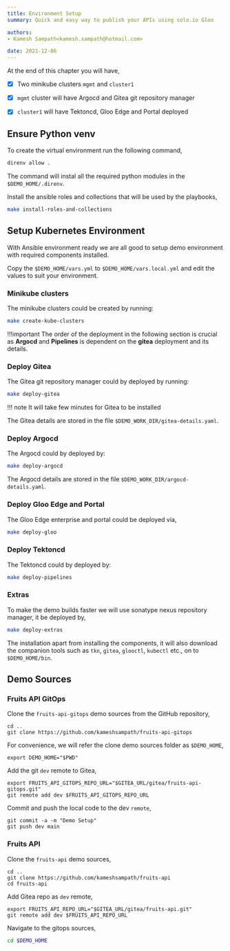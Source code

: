 ```yaml
---
title: Environment Setup
summary: Quick and easy way to publish your APIs using solo.io Gloo 

authors:
- Kamesh Sampath<kamesh.sampath@hotmail.com>

date: 2021-12-06
---
```


At the end of this chapter you will have,

- [x] Two minikube clusters `mgmt` and `cluster1`

- [x] `mgmt` cluster will have Argocd and Gitea git repository manager

- [x] `cluster1` will have Tektoncd, Gloo Edge and Portal deployed

## Ensure Python venv

To create the virtual environment run the following command,

```bash
direnv allow .
```

The command will instal all the required python modules in the `$DEMO_HOME/.direnv`.

Install the ansible roles and collections that will be used by the playbooks,

```bash
make install-roles-and-collections
```

## Setup Kubernetes Environment

With Ansible environment ready we are all good to setup demo environment with required components installed.

Copy the `$DEMO_HOME/vars.yml` to `$DEMO_HOME/vars.local.yml` and edit the values to suit your environment.

### Minikube clusters

The minikube clusters could be created by running:

```bash
make create-kube-clusters
```

!!!important
      The order of the deployment in the following section is crucial as **Argocd** and **Pipelines** is dependent on the **gitea** deployment and its details.

### Deploy Gitea

The Gitea git repository manager could by deployed by running:

```bash
make deploy-gitea
```

!!! note
    It will take few minutes for Gitea to be installed

The Gitea details are stored in the file `$DEMO_WORK_DIR/gitea-details.yaml`.

### Deploy Argocd

The Argocd could by deployed by:

```bash
make deploy-argocd
```

The Argocd details are stored in the file `$DEMO_WORK_DIR/argocd-details.yaml`.

### Deploy Gloo Edge and Portal

The Gloo Edge enterprise and portal could be deployed via,

```bash
make deploy-gloo
```

### Deploy Tektoncd

The Tektoncd could by deployed by:

```bash
make deploy-pipelines
```

### Extras

To make the demo builds faster we will use sonatype nexus repository manager, it be deployed by,

```bash
make deploy-extras
```

The installation apart from installing the components, it will also download the companion tools such as `tkn`, `gitea`, `glooctl`, `kubectl` etc., on to `$DEMO_HOME/bin`.

## Demo Sources

### Fruits API GitOps

Clone the `fruits-api-gitops` demo sources from the GitHub repository,

```shell
cd ..
git clone https://github.com/kameshsampath/fruits-api-gitops
```

For convenience, we will refer the clone demo sources folder as `$DEMO_HOME`,

```shell
export DEMO_HOME="$PWD"
```

Add the git `dev` remote to Gitea,

```shell
export FRUITS_API_GITOPS_REPO_URL="$GITEA_URL/gitea/fruits-api-gitops.git"
git remote add dev $FRUITS_API_GITOPS_REPO_URL
```

Commit and push the local code to the dev `remote`,

```shell
git commit -a -m "Demo Setup"
git push dev main
```

### Fruits API

Clone the `fruits-api` demo sources,

```shell
cd ..
git clone https://github.com/kameshsampath/fruits-api
cd fruits-api
```

Add Gitea repo as `dev` remote,

```shell
export FRUITS_API_REPO_URL="$GITEA_URL/gitea/fruits-api.git"
git remote add dev $FRUITS_API_REPO_URL
```

Navigate to the gitops sources,

```bash
cd $DEMO_HOME
```
